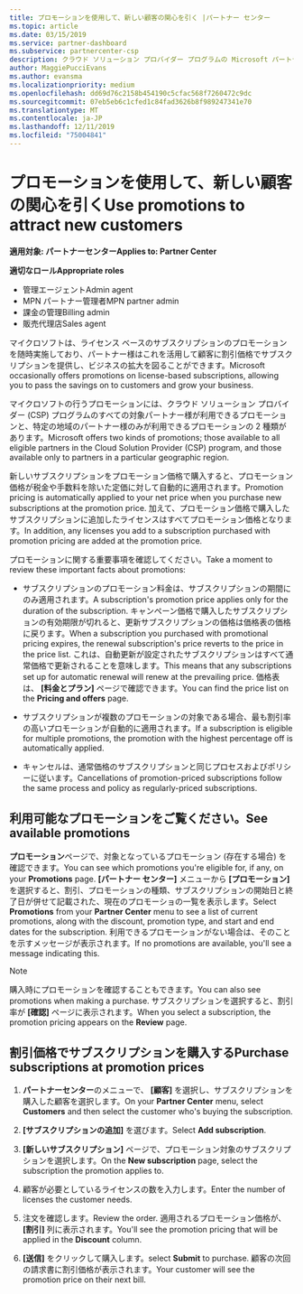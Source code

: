 ```yaml
---
title: プロモーションを使用して、新しい顧客の関心を引く |パートナー センター
ms.topic: article
ms.date: 03/15/2019
ms.service: partner-dashboard
ms.subservice: partnercenter-csp
description: クラウド ソリューション プロバイダー プログラムの Microsoft パートナーは、プロモーション価格でサブスクリプションを購入し、顧客に割引価格で販売することができます。
author: MaggiePucciEvans
ms.author: evansma
ms.localizationpriority: medium
ms.openlocfilehash: dd69d76c2158b454190c5cfac568f7260472c9dc
ms.sourcegitcommit: 07eb5eb6c1cfed1c84fad3626b8f989247341e70
ms.translationtype: MT
ms.contentlocale: ja-JP
ms.lasthandoff: 12/11/2019
ms.locfileid: "75004841"
---
```

# <a name="use-promotions-to-attract-new-customers"></a><span data-ttu-id="1d657-103">プロモーションを使用して、新しい顧客の関心を引く</span><span class="sxs-lookup"><span data-stu-id="1d657-103">Use promotions to attract new customers</span></span>  

<span data-ttu-id="1d657-104">**適用対象: パートナーセンター**</span><span class="sxs-lookup"><span data-stu-id="1d657-104">**Applies to: Partner Center**</span></span>

<span data-ttu-id="1d657-105">**適切なロール**</span><span class="sxs-lookup"><span data-stu-id="1d657-105">**Appropriate roles**</span></span>
-   <span data-ttu-id="1d657-106">管理エージェント</span><span class="sxs-lookup"><span data-stu-id="1d657-106">Admin agent</span></span>
-   <span data-ttu-id="1d657-107">MPN パートナー管理者</span><span class="sxs-lookup"><span data-stu-id="1d657-107">MPN partner admin</span></span>
-   <span data-ttu-id="1d657-108">課金の管理</span><span class="sxs-lookup"><span data-stu-id="1d657-108">Billing admin</span></span>
-   <span data-ttu-id="1d657-109">販売代理店</span><span class="sxs-lookup"><span data-stu-id="1d657-109">Sales agent</span></span>

<!--[FWLink: https://go.microsoft.com/fwlink/?linkid=852469]-->

<span data-ttu-id="1d657-110">マイクロソフトは、ライセンス ベースのサブスクリプションのプロモーションを随時実施しており、パートナー様はこれを活用して顧客に割引価格でサブスクリプションを提供し、ビジネスの拡大を図ることができます。</span><span class="sxs-lookup"><span data-stu-id="1d657-110">Microsoft occasionally offers promotions on license-based subscriptions, allowing you to pass the savings on to customers and grow your business.</span></span> 

<span data-ttu-id="1d657-111">マイクロソフトの行うプロモーションには、クラウド ソリューション プロバイダー (CSP) プログラムのすべての対象パートナー様が利用できるプロモーションと、特定の地域のパートナー様のみが利用できるプロモーションの 2 種類があります。</span><span class="sxs-lookup"><span data-stu-id="1d657-111">Microsoft offers two kinds of promotions; those available to all eligible partners in the Cloud Solution Provider (CSP) program, and those available only to partners in a particular geographic region.</span></span>

<span data-ttu-id="1d657-112">新しいサブスクリプションをプロモーション価格で購入すると、プロモーション価格が税金や手数料を除いた定価に対して自動的に適用されます。</span><span class="sxs-lookup"><span data-stu-id="1d657-112">Promotion pricing is automatically applied to your net price when you purchase new subscriptions at the promotion price.</span></span> <span data-ttu-id="1d657-113">加えて、プロモーション価格で購入したサブスクリプションに追加したライセンスはすべてプロモーション価格となります。</span><span class="sxs-lookup"><span data-stu-id="1d657-113">In addition, any licenses you add to a subscription purchased with promotion pricing are added at the promotion price.</span></span> 

<span data-ttu-id="1d657-114">プロモーションに関する重要事項を確認してください。</span><span class="sxs-lookup"><span data-stu-id="1d657-114">Take a moment to review these important facts about promotions:</span></span>

-   <span data-ttu-id="1d657-115">サブスクリプションのプロモーション料金は、サブスクリプションの期間にのみ適用されます。</span><span class="sxs-lookup"><span data-stu-id="1d657-115">A subscription's promotion price applies only for the duration of the subscription.</span></span> <span data-ttu-id="1d657-116">キャンペーン価格で購入したサブスクリプションの有効期限が切れると、更新サブスクリプションの価格は価格表の価格に戻ります。</span><span class="sxs-lookup"><span data-stu-id="1d657-116">When a subscription you purchased with promotional pricing expires, the renewal subscription's price reverts to the price in the price list.</span></span> <span data-ttu-id="1d657-117">これは、自動更新が設定されたサブスクリプションはすべて通常価格で更新されることを意味します。</span><span class="sxs-lookup"><span data-stu-id="1d657-117">This means that any subscriptions set up for automatic renewal will renew at the prevailing price.</span></span> <span data-ttu-id="1d657-118">価格表は、 **[料金とプラン]** ページで確認できます。</span><span class="sxs-lookup"><span data-stu-id="1d657-118">You can find the price list on the **Pricing and offers** page.</span></span> 

-   <span data-ttu-id="1d657-119">サブスクリプションが複数のプロモーションの対象である場合、最も割引率の高いプロモーションが自動的に適用されます。</span><span class="sxs-lookup"><span data-stu-id="1d657-119">If a subscription is eligible for multiple promotions, the promotion with the highest percentage off is automatically applied.</span></span>

-   <span data-ttu-id="1d657-120">キャンセルは、通常価格のサブスクリプションと同じプロセスおよびポリシーに従います。</span><span class="sxs-lookup"><span data-stu-id="1d657-120">Cancellations of promotion-priced subscriptions follow the same process and policy as regularly-priced subscriptions.</span></span>

## <a name="see-available-promotions"></a><span data-ttu-id="1d657-121">利用可能なプロモーションをご覧ください。</span><span class="sxs-lookup"><span data-stu-id="1d657-121">See available promotions</span></span>

<span data-ttu-id="1d657-122">**プロモーション**ページで、対象となっているプロモーション (存在する場合) を確認できます。</span><span class="sxs-lookup"><span data-stu-id="1d657-122">You can see which promotions you're eligible for, if any, on your **Promotions** page.</span></span> <span data-ttu-id="1d657-123">**[パートナー センター]** メニューから **[プロモーション]** を選択すると、割引、プロモーションの種類、サブスクリプションの開始日と終了日が併せて記載された、現在のプロモーショの一覧を表示します。</span><span class="sxs-lookup"><span data-stu-id="1d657-123">Select **Promotions** from your **Partner Center** menu to see a list of current promotions, along with the discount, promotion type, and start and end dates for the subscription.</span></span> <span data-ttu-id="1d657-124">利用できるプロモーションがない場合は、そのことを示すメッセージが表示されます。</span><span class="sxs-lookup"><span data-stu-id="1d657-124">If no promotions are available, you'll see a message indicating this.</span></span> 

> [!NOTE]  
> <span data-ttu-id="1d657-125">購入時にプロモーションを確認することもできます。</span><span class="sxs-lookup"><span data-stu-id="1d657-125">You can also see promotions when making a purchase.</span></span> <span data-ttu-id="1d657-126">サブスクリプションを選択すると、割引率が **[確認]** ページに表示されます。</span><span class="sxs-lookup"><span data-stu-id="1d657-126">When you select a subscription, the promotion pricing appears on the **Review** page.</span></span>

## <a name="purchase-subscriptions-at-promotion-prices"></a><span data-ttu-id="1d657-127">割引価格でサブスクリプションを購入する</span><span class="sxs-lookup"><span data-stu-id="1d657-127">Purchase subscriptions at promotion prices</span></span>

1. <span data-ttu-id="1d657-128">**パートナーセンター**のメニューで、 **[顧客]** を選択し、サブスクリプションを購入した顧客を選択します。</span><span class="sxs-lookup"><span data-stu-id="1d657-128">On your **Partner Center** menu, select **Customers** and then select the customer who's buying the subscription.</span></span> 

2. <span data-ttu-id="1d657-129">**[サブスクリプションの追加]** を選びます。</span><span class="sxs-lookup"><span data-stu-id="1d657-129">Select **Add subscription**.</span></span>

3. <span data-ttu-id="1d657-130">**[新しいサブスクリプション]** ページで、プロモーション対象のサブスクリプションを選択します。</span><span class="sxs-lookup"><span data-stu-id="1d657-130">On the **New subscription** page, select the subscription the promotion applies to.</span></span>

4. <span data-ttu-id="1d657-131">顧客が必要としているライセンスの数を入力します。</span><span class="sxs-lookup"><span data-stu-id="1d657-131">Enter the number of licenses the customer needs.</span></span> 

5. <span data-ttu-id="1d657-132">注文を確認します。</span><span class="sxs-lookup"><span data-stu-id="1d657-132">Review the order.</span></span> <span data-ttu-id="1d657-133">適用されるプロモーション価格が、 **[割引]** 列に表示されます。</span><span class="sxs-lookup"><span data-stu-id="1d657-133">You'll see the promotion pricing that will be applied in the **Discount** column.</span></span>  

6.  <span data-ttu-id="1d657-134">**[送信]** をクリックして購入します。</span><span class="sxs-lookup"><span data-stu-id="1d657-134">select **Submit** to purchase.</span></span> <span data-ttu-id="1d657-135">顧客の次回の請求書に割引価格が表示されます。</span><span class="sxs-lookup"><span data-stu-id="1d657-135">Your customer will see the promotion price on their next bill.</span></span>  



